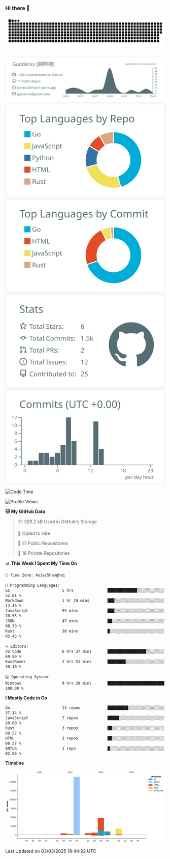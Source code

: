 ### Hi there 👋

<picture>
  <source media="(prefers-color-scheme: dark)" srcset="https://raw.githubusercontent.com/Guaderxx/Guaderxx/output/github-snake-dark.svg">
  <source media="(prefers-color-scheme: light)" srcset="https://raw.githubusercontent.com/Guaderxx/Guaderxx/output/github-snake.svg">
  <img alt="github-snake" src="https://raw.githubusercontent.com/Guaderxx/Guaderxx/output/github-snake.svg">
</picture>

<div align="center">


![](https://raw.githubusercontent.com/Guaderxx/Guaderxx/main/profile-summary-card-output/default/0-profile-details.svg)
![](https://raw.githubusercontent.com/Guaderxx/Guaderxx/main/profile-summary-card-output/default/1-repos-per-language.svg)
![](https://raw.githubusercontent.com/Guaderxx/Guaderxx/main/profile-summary-card-output/default/2-most-commit-language.svg)
![](https://raw.githubusercontent.com/Guaderxx/Guaderxx/main/profile-summary-card-output/default/3-stats.svg)
![](https://raw.githubusercontent.com/Guaderxx/Guaderxx/main/profile-summary-card-output/default/4-productive-time.svg)


</div>

<!--START_SECTION:waka-->
![Code Time](http://img.shields.io/badge/Code%20Time-802%20hrs%2040%20mins-blue)

![Profile Views](http://img.shields.io/badge/Profile%20Views-0-blue)

**🐱 My GitHub Data** 

> 📦 329.2 kB Used in GitHub's Storage 
 > 
> 💼 Opted to Hire
 > 
> 📜 41 Public Repositories 
 > 
> 🔑 18 Private Repositories 
 > 
📊 **This Week I Spent My Time On** 

```text
🕑︎ Time Zone: Asia/Shanghai

💬 Programming Languages: 
Go                       5 hrs               █████████████░░░░░░░░░░░░   52.81 % 
Markdown                 1 hr 10 mins        ███░░░░░░░░░░░░░░░░░░░░░░   12.46 % 
JavaScript               59 mins             ███░░░░░░░░░░░░░░░░░░░░░░   10.55 % 
JSON                     47 mins             ██░░░░░░░░░░░░░░░░░░░░░░░   08.39 % 
Rust                     30 mins             █░░░░░░░░░░░░░░░░░░░░░░░░   05.43 % 

🔥 Editors: 
VS Code                  6 hrs 37 mins       █████████████████░░░░░░░░   69.90 % 
RustRover                2 hrs 51 mins       ████████░░░░░░░░░░░░░░░░░   30.10 % 

💻 Operating System: 
Windows                  9 hrs 28 mins       █████████████████████████   100.00 % 
```

**I Mostly Code in Go** 

```text
Go                       13 repos            █████████░░░░░░░░░░░░░░░░   37.14 % 
JavaScript               7 repos             █████░░░░░░░░░░░░░░░░░░░░   20.00 % 
Rust                     3 repos             ██░░░░░░░░░░░░░░░░░░░░░░░   08.57 % 
HTML                     3 repos             ██░░░░░░░░░░░░░░░░░░░░░░░   08.57 % 
ANTLR                    1 repo              █░░░░░░░░░░░░░░░░░░░░░░░░   02.86 % 
```



**Timeline**

![Lines of Code chart](https://raw.githubusercontent.com/Guaderxx/Guaderxx/main/assets/bar_graph.png)


 Last Updated on 03/03/2025 18:44:22 UTC
<!--END_SECTION:waka-->

